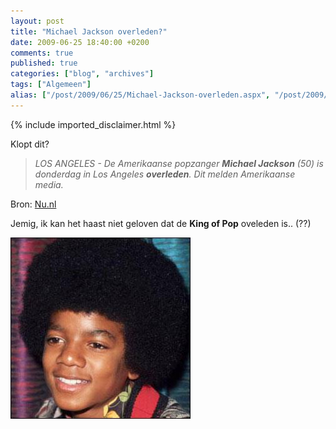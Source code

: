 ```yaml
---
layout: post
title: "Michael Jackson overleden?"
date: 2009-06-25 18:40:00 +0200
comments: true
published: true
categories: ["blog", "archives"]
tags: ["Algemeen"]
alias: ["/post/2009/06/25/Michael-Jackson-overleden.aspx", "/post/2009/06/25/michael-jackson-overleden.aspx"]
---
```

<!-- more -->

{% include imported_disclaimer.html %}

<p>
Klopt dit? 
</p>
<blockquote>
	<em>LOS ANGELES - De Amerikaanse popzanger <strong>Michael Jackson</strong> (50) is donderdag in Los Angeles <strong>overleden</strong>. Dit&nbsp;melden Amerikaanse media.</em> 
</blockquote>
<p>
Bron: <a rel="nofollow" href="http://www.nu.nl/algemeen/2030350/michael-jackson-overleden.html" target="_blank">Nu.nl</a> 
</p>
<p>
Jemig, ik kan het haast niet geloven dat de <strong>King of Pop</strong> oveleden is.. (??) 
</p>
<p>
<img src="/assets/2009/6/michaeljackson.JPG" alt="" width="288" height="290" />
</p>
